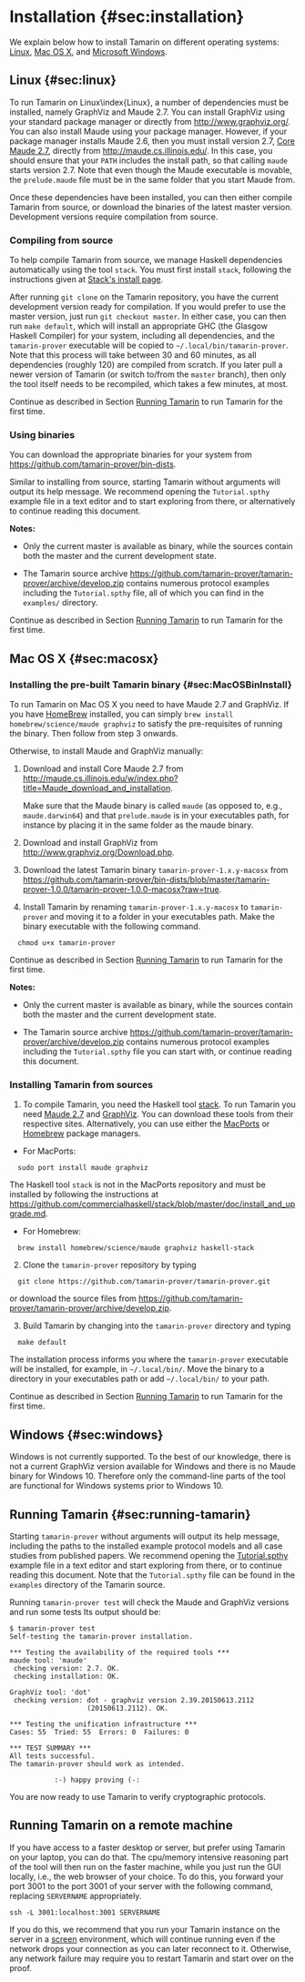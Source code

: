
Installation {#sec:installation}
============


We explain below how to install Tamarin on different operating systems:
[Linux](#sec:linux),  [Mac
OS X](#sec:macosx), and [Microsoft Windows](#sec:windows). 

Linux {#sec:linux}
-----

To run Tamarin on Linux\index{Linux}, a number of dependencies
must be installed, namely GraphViz and Maude 2.7. You can install
GraphViz using your standard package manager or directly from
<http://www.graphviz.org/>. You can also
install Maude using your
package manager.  However, if your package manager installs Maude 2.6,
then you must install version 2.7, [Core Maude
2.7](http://maude.cs.illinois.edu/w/index.php?title=Maude_download_and_installation#Core_Maude_2.7),
directly from <http://maude.cs.illinois.edu/>.
In this case, you should ensure 
that your `PATH` includes the install path, so that
calling `maude` starts version 2.7. Note that even though the Maude
executable is movable, the `prelude.maude` file must be in the same
folder that you start Maude from.

Once these dependencies have been installed, you can then either compile
Tamarin from source, or download the binaries of the latest master
version. Development versions require compilation from source.

### Compiling from source ###

To help compile Tamarin from source, we manage Haskell dependencies
automatically using the tool `stack`. You must first install
`stack`, following the instructions given at
[Stack's install page](https://github.com/commercialhaskell/stack/blob/master/doc/install_and_upgrade.md).

After running `git clone` on the Tamarin
repository, you have the current development version ready for
compilation. If you would prefer to use the master version, just run
`git checkout master`. In either case, you can then run `make
default`, which will install an appropriate GHC (the Glasgow Haskell Compiler)
for your system,
including all dependencies, and the `tamarin-prover` executable
will be copied to `~/.local/bin/tamarin-prover`.
Note that this process will take between 30 and 60 minutes, as all
dependencies (roughly 120) are compiled from scratch. If you later pull a newer
version of Tamarin (or switch to/from the `master` branch), then only
the tool itself needs to be recompiled, which takes a few minutes, at most.

Continue as described in Section [Running Tamarin](#sec:running-tamarin) to run Tamarin for the first time.

### Using binaries ###

You can download the  appropriate binaries for your system from
<https://github.com/tamarin-prover/bin-dists>.

Similar to installing from source, starting
Tamarin without arguments will output its help
message. We recommend opening the
`Tutorial.spthy` example file in a text editor and to start exploring from
there, or alternatively to continue reading this document.

**Notes:** 

  * Only the current master is available as binary, while the sources
contain both the master and the current development state.

  * The Tamarin source archive 
<https://github.com/tamarin-prover/tamarin-prover/archive/develop.zip>
contains numerous protocol examples including the `Tutorial.spthy` file, all of which you can find in the `examples/` directory. 


Continue as described in Section [Running Tamarin](#sec:running-tamarin) to run Tamarin for the first time.


Mac OS X {#sec:macosx}
--------

### Installing the pre-built Tamarin binary {#sec:MacOSBinInstall}

To run Tamarin on Mac OS X you need to have Maude 2.7 and GraphViz. If you have [HomeBrew](http://brew.sh) installed, you can simply 
`brew install homebrew/science/maude graphviz` to satisfy the pre-requisites of running the binary. Then follow from step 3 onwards.

Otherwise, to install Maude and GraphViz manually:

1.  Download and install Core Maude 2.7 from
  <http://maude.cs.illinois.edu/w/index.php?title=Maude_download_and_installation>.

    Make sure that the Maude binary is called `maude` (as opposed to, e.g.,  `maude.darwin64`) and that `prelude.maude` is in your executables path, for instance by placing it in the same folder as the maude binary.

2.  Download and install GraphViz from 
<http://www.graphviz.org/Download.php>.

3.  Download the latest Tamarin binary `tamarin-prover-1.x.y-macosx` from 
<https://github.com/tamarin-prover/bin-dists/blob/master/tamarin-prover-1.0.0/tamarin-prover-1.0.0-macosx?raw=true>.

4.  Install Tamarin by renaming `tamarin-prover-1.x.y-macosx` to `tamarin-prover` and moving it to a folder in your executables path. Make the binary executable with the following command.
```
  chmod u+x tamarin-prover
```
 
Continue as described in Section [Running Tamarin](#sec:running-tamarin) to run Tamarin for the first time.

**Notes:** 

  * Only the current master is available as binary, while the sources
contain both the master and the current development state.

  * The Tamarin source archive 
<https://github.com/tamarin-prover/tamarin-prover/archive/develop.zip>
contains numerous protocol examples including the `Tutorial.spthy` file you can start with, or continue reading this document. 

### Installing Tamarin from sources ###

1. To compile Tamarin, you need the Haskell tool [stack](https://github.com/commercialhaskell/stack/blob/master/doc/install_and_upgrade.md#manual-download-1).
To run Tamarin you need [Maude 2.7](http://maude.cs.illinois.edu/w/index.php?title=Maude_download_and_installation) and [GraphViz](http://www.graphviz.org/Download.php). 
You can download these tools from their respective sites.
Alternatively, you can use either the
[MacPorts](https://www.macports.org) or
[Homebrew](http://brew.sh)
package managers. 

  *  For MacPorts:
```
  sudo port install maude graphviz
```

The Haskell tool `stack` is not in the MacPorts repository and must be installed by following the instructions at 
  <https://github.com/commercialhaskell/stack/blob/master/doc/install_and_upgrade.md>.

  *   For Homebrew:
```
  brew install homebrew/science/maude graphviz haskell-stack
```


2. Clone the `tamarin-prover` repository by typing
```
  git clone https://github.com/tamarin-prover/tamarin-prover.git
```
or download the source files from 
  <https://github.com/tamarin-prover/tamarin-prover/archive/develop.zip>.


3. Build Tamarin by changing into the `tamarin-prover` directory and 
   typing
```
  make default
```

   The installation process informs you where the `tamarin-prover`
   executable will be installed, for example, in `~/.local/bin/`. Move the
   binary to a directory in your executables path or add
   `~/.local/bin/` to your path.

Continue as described in Section [Running Tamarin](#sec:running-tamarin) to run Tamarin for the first time.


Windows {#sec:windows}
-------

Windows is not currently supported.
To the best of our knowledge, there is not a current GraphViz version
available for Windows and there is no Maude binary for Windows 10. 
Therefore only the command-line parts of the tool are
functional for Windows systems prior to Windows 10.


Running Tamarin {#sec:running-tamarin}
---------------

Starting `tamarin-prover` without arguments will output its help
message, including the paths to the installed example protocol models
and all case studies from published papers. We recommend opening the
[Tutorial.spthy](https://raw.githubusercontent.com/tamarin-prover/tamarin-prover/develop/examples/Tutorial.spthy)
example file in a text editor and start exploring from there, or to
continue reading this document.  Note that the `Tutorial.spthy` file
can be found in the `examples` directory of the Tamarin source.

Running ```tamarin-prover test``` will check the Maude and GraphViz
versions and run some tests Its output should be:

```
$ tamarin-prover test
Self-testing the tamarin-prover installation.

*** Testing the availability of the required tools ***
maude tool: 'maude'
 checking version: 2.7. OK.
 checking installation: OK.

GraphViz tool: 'dot'
 checking version: dot - graphviz version 2.39.20150613.2112 
                   (20150613.2112). OK.

*** Testing the unification infrastructure ***
Cases: 55  Tried: 55  Errors: 0  Failures: 0

*** TEST SUMMARY ***
All tests successful.
The tamarin-prover should work as intended.

           :-) happy proving (-:
```

You are now ready to use Tamarin to verify cryptographic protocols.

Running Tamarin on a remote machine
---------------------------------

If you have access to a faster desktop or server, but prefer using
Tamarin on your laptop, you can do that. The cpu/memory intensive
reasoning part of the tool will then run on the faster machine, while you
just run the GUI locally, i.e., the web browser of your choice. To do
this, you forward your port 3001 to the port 3001 of your server
with the following command, replacing ```SERVERNAME``` appropriately.

```
ssh -L 3001:localhost:3001 SERVERNAME
```

If you do this, we recommend that you run your Tamarin instance on
the server in a [screen](https://www.gnu.org/software/screen/manual/screen.html) environment, which will continue
running even if the network drops your connection as you can later
reconnect to it. Otherwise, any network failure may require you to
restart Tamarin and start over on the proof.

